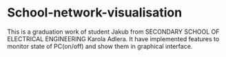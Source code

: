 # School-network-visualisation
This is a graduation work of student Jakub from SECONDARY SCHOOL OF ELECTRICAL ENGINEERING Karola Adlera.
It have implemented features to monitor state of PC(on/off) and show them in graphical interface.


